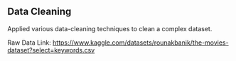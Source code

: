 ## Data Cleaning
Applied various data-cleaning techniques to clean a complex dataset. 

Raw Data Link: https://www.kaggle.com/datasets/rounakbanik/the-movies-dataset?select=keywords.csv
